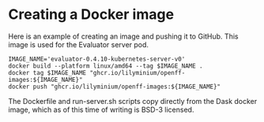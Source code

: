 # Creating a Docker image


Here is an example of creating an image and pushing it to GitHub. This image is used for the Evaluator server pod.

```
IMAGE_NAME='evaluator-0.4.10-kubernetes-server-v0'
docker build --platform linux/amd64 --tag $IMAGE_NAME .
docker tag $IMAGE_NAME "ghcr.io/lilyminium/openff-images:${IMAGE_NAME}"
docker push "ghcr.io/lilyminium/openff-images:${IMAGE_NAME}"
```

The Dockerfile and run-server.sh scripts copy directly from the Dask docker image, which as of this time of writing is BSD-3 licensed.